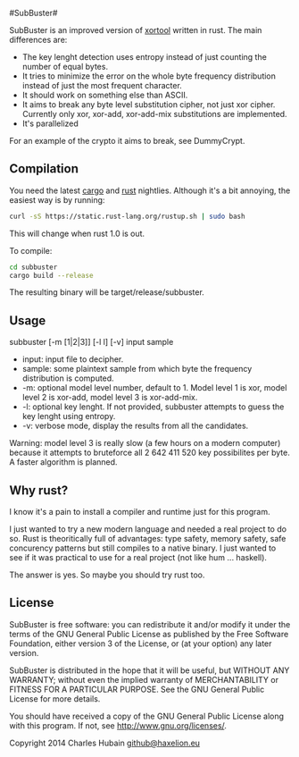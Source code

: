 #SubBuster#

SubBuster is an improved version of 
[xortool](https://github.com/hellman/xortool) written in rust. The main 
differences are:

* The key lenght detection uses entropy instead of just counting the number of 
equal bytes.
* It tries to minimize the error on the whole byte frequency distribution 
instead of just the most frequent character.
* It should work on something else than ASCII.
* It aims to break any byte level substitution cipher, not just xor cipher. 
Currently only xor, xor-add, xor-add-mix substitutions are implemented.
* It's parallelized

For an example of the crypto it aims to break, see DummyCrypt.

## Compilation ##

You need the latest [cargo](https://crates.io) and 
[rust](http://www.rust-lang.org/) nightlies. Although it's a bit annoying, the 
easiest way is by running:

```sh
curl -sS https://static.rust-lang.org/rustup.sh | sudo bash
```

This will change when rust 1.0 is out.

To compile:

```sh
cd subbuster
cargo build --release
```

The resulting binary will be target/release/subbuster.
 
## Usage ##

subbuster [-m [1|2|3]] [-l l] [-v] input sample

* input: input file to decipher.
* sample: some plaintext sample from which byte the frequency distribution is 
computed.
* -m: optional model level number, default to 1. Model level 1 is xor, model 
level 2 is xor-add, model level 3 is xor-add-mix.
* -l: optional key lenght. If not provided, subbuster attempts to guess the key 
lenght using entropy.
* -v: verbose mode, display the results from all the candidates.

Warning: model level 3 is really slow (a few hours on a modern computer) 
because it attempts to bruteforce all 2 642 411 520 key possibilites per byte. 
A faster algorithm is planned.

## Why rust? ##

I know it's a pain to install a compiler and runtime just for this program.

I just wanted to try a new modern language and needed a real project to do so. 
Rust is theoritically full of advantages: type safety, memory safety, safe 
concurency patterns but still compiles to a native binary. I just wanted to 
see if it was practical to use for a real project (not like hum ... haskell).

The answer is yes. So maybe you should try rust too.

## License ##

SubBuster is free software: you can redistribute it and/or modify
it under the terms of the GNU General Public License as published by
the Free Software Foundation, either version 3 of the License, or
(at your option) any later version.

SubBuster is distributed in the hope that it will be useful,
but WITHOUT ANY WARRANTY; without even the implied warranty of
MERCHANTABILITY or FITNESS FOR A PARTICULAR PURPOSE.  See the
GNU General Public License for more details.

You should have received a copy of the GNU General Public License
along with this program.  If not, see <http://www.gnu.org/licenses/>.

Copyright 2014 Charles Hubain <github@haxelion.eu>
